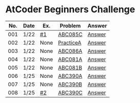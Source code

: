 # AtCoder Beginners Challenge


| No. | Date | Ex. | Problem | Answer |
| --- | ---- | --- | ------- | ------ |
| 001 | 1/22 | [#1](https://github.com/Riochin/AtCoder/issues/1) | [ABC085C](https://atcoder.jp/contests/abs/tasks/abc085_c) | [Answer](https://github.com/Riochin/AtCoder/tree/main/ABS/ABC085C) |
| 002 | 1/22 | None | [PracticeA](https://atcoder.jp/contests/abs/tasks/practice_1) | [Answer](https://github.com/Riochin/AtCoder/tree/main/ABS/practiceA) |
| 003 | 1/22 | None | [ABC086A](https://atcoder.jp/contests/abs/tasks/abc086_a) | [Answer](https://github.com/Riochin/AtCoder/tree/main/ABS/ABC086A) |
| 004 | 1/22 | None | [ABC081A](https://atcoder.jp/contests/abs/tasks/abc081_a) | [Answer](https://github.com/Riochin/AtCoder/tree/main/ABS/ABC081A) |
| 005 | 1/22 | None | [ABC081B](https://atcoder.jp/contests/abs/tasks/abc081_b) | [Answer](https://github.com/Riochin/AtCoder/tree/main/ABS/ABC081B) |
| 006 | 1/25 | None | [ABC390A](https://atcoder.jp/contests/abc390/tasks/abc390_a) | [Answer](https://github.com/Riochin/AtCoder/tree/main/ABC/ABC390A) |
| 007 | 1/25 | None | [ABC390B](https://atcoder.jp/contests/abc390/tasks/abc390_b) | [Answer](https://github.com/Riochin/AtCoder/tree/main/ABC/ABC390B) |
| 008 | 1/25 | [#2](https://github.com/Riochin/AtCoder/issues/2) | [ABC390C](https://atcoder.jp/contests/abc390/tasks/abc390_c) | [Answer](https://github.com/Riochin/AtCoder/tree/main/ABC/ABC390C) |
